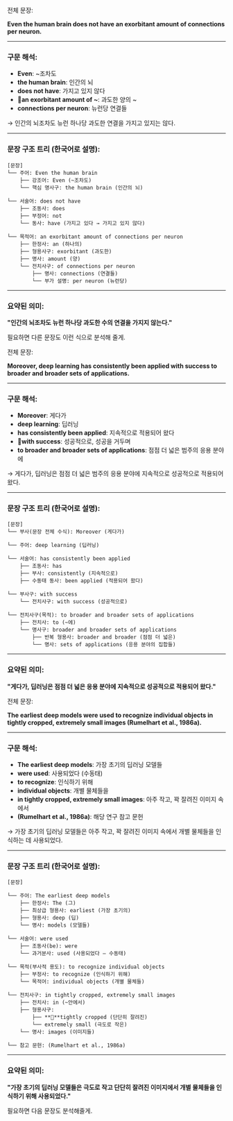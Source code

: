 전체 문장:

**Even the human brain does not have an exorbitant amount of connections per neuron.**

---

### 구문 해석:

- **Even**: ~조차도
- **the human brain**: 인간의 뇌
- **does not have**: 가지고 있지 않다
- 🔴**an exorbitant amount of ~**: 과도한 양의 ~
- **connections per neuron**: 뉴런당 연결들

→ 인간의 뇌조차도 뉴런 하나당 과도한 연결을 가지고 있지는 않다.

---

### 문장 구조 트리 (한국어로 설명):

```
[문장]
└── 주어: Even the human brain
    ├── 강조어: Even (~조차도)
    └── 핵심 명사구: the human brain (인간의 뇌)

└── 서술어: does not have
    ├── 조동사: does
    ├── 부정어: not
    └── 동사: have (가지고 있다 → 가지고 있지 않다)

└── 목적어: an exorbitant amount of connections per neuron
    ├── 한정사: an (하나의)
    ├── 형용사구: exorbitant (과도한)
    ├── 명사: amount (양)
    └── 전치사구: of connections per neuron
        ├── 명사: connections (연결들)
        └── 부가 설명: per neuron (뉴런당)

```

---

### 요약된 의미:

**"인간의 뇌조차도 뉴런 하나당 과도한 수의 연결을 가지지 않는다."**

필요하면 다른 문장도 이런 식으로 분석해 줄게.

전체 문장:

**Moreover, deep learning has consistently been applied with success to broader and broader sets of applications.**

---

### 구문 해석:

- **Moreover**: 게다가
- **deep learning**: 딥러닝
- **has consistently been applied**: 지속적으로 적용되어 왔다
- 🔴**with success**: 성공적으로, 성공을 거두며
- **to broader and broader sets of applications**: 점점 더 넓은 범주의 응용 분야에

→ 게다가, 딥러닝은 점점 더 넓은 범주의 응용 분야에 지속적으로 성공적으로 적용되어 왔다.

---

### 문장 구조 트리 (한국어로 설명):

```
[문장]
└── 부사(문장 전체 수식): Moreover (게다가)

└── 주어: deep learning (딥러닝)

└── 서술어: has consistently been applied
    ├── 조동사: has
    ├── 부사: consistently (지속적으로)
    ├── 수동태 동사: been applied (적용되어 왔다)

└── 부사구: with success
    └── 전치사구: with success (성공적으로)

└── 전치사구(목적): to broader and broader sets of applications
    ├── 전치사: to (~에)
    └── 명사구: broader and broader sets of applications
        ├── 반복 형용사: broader and broader (점점 더 넓은)
        └── 명사: sets of applications (응용 분야의 집합들)

```

---

### 요약된 의미:

**"게다가, 딥러닝은 점점 더 넓은 응용 분야에 지속적으로 성공적으로 적용되어 왔다."**

전체 문장:

**The earliest deep models were used to recognize individual objects in tightly cropped, extremely small images (Rumelhart et al., 1986a).**

---

### 구문 해석:

- **The earliest deep models**: 가장 초기의 딥러닝 모델들
- **were used**: 사용되었다 (수동태)
- **to recognize**: 인식하기 위해
- **individual objects**: 개별 물체들을
- **in tightly cropped, extremely small images**: 아주 작고, 꽉 잘려진 이미지 속에서
- **(Rumelhart et al., 1986a)**: 해당 연구 참고 문헌

→ 가장 초기의 딥러닝 모델들은 아주 작고, 꽉 잘려진 이미지 속에서 개별 물체들을 인식하는 데 사용되었다.

---

### 문장 구조 트리 (한국어로 설명):

```
[문장]

└── 주어: The earliest deep models
    ├── 한정사: The (그)
    ├── 최상급 형용사: earliest (가장 초기의)
    ├── 형용사: deep (딥)
    └── 명사: models (모델들)

└── 서술어: were used
    ├── 조동사(be): were
    └── 과거분사: used (사용되었다 – 수동태)

└── 목적(부사적 용도): to recognize individual objects
    ├── 부정사: to recognize (인식하기 위해)
    └── 목적어: individual objects (개별 물체들)

└── 전치사구: in tightly cropped, extremely small images
    ├── 전치사: in (~안에서)
    ├── 형용사구:
        ├── **🔴**tightly cropped (단단히 잘려진)
        └── extremely small (극도로 작은)
    └── 명사: images (이미지들)

└── 참고 문헌: (Rumelhart et al., 1986a)

```

---

### 요약된 의미:

**"가장 초기의 딥러닝 모델들은 극도로 작고 단단히 잘려진 이미지에서 개별 물체들을 인식하기 위해 사용되었다."**

필요하면 다음 문장도 분석해줄게.